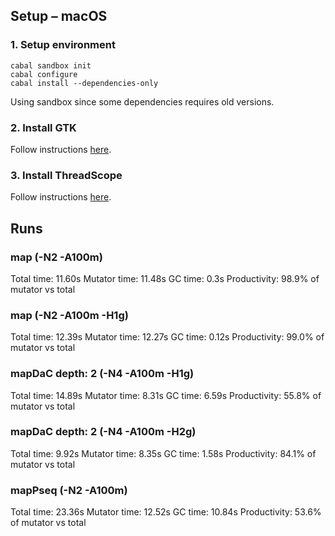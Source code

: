## Setup – macOS

### 1. Setup environment
```
cabal sandbox init
cabal configure
cabal install --dependencies-only
```

Using sandbox since some dependencies requires old versions.

### 2. Install GTK
Follow instructions [here](https://wiki.haskell.org/Gtk2Hs/Mac).

### 3. Install ThreadScope
Follow instructions [here](https://wiki.haskell.org/ThreadScope).

## Runs

### map (-N2 -A100m)
Total time:   11.60s
Mutator time: 11.48s
GC time:      0.3s
Productivity: 98.9% of mutator vs total

### map (-N2 -A100m -H1g)
Total time:   12.39s
Mutator time: 12.27s
GC time:      0.12s
Productivity: 99.0% of mutator vs total

### mapDaC depth: 2 (-N4 -A100m -H1g)
Total time:   14.89s
Mutator time: 8.31s
GC time:      6.59s
Productivity: 55.8% of mutator vs total

### mapDaC depth: 2 (-N4 -A100m -H2g)
Total time:   9.92s
Mutator time: 8.35s
GC time:      1.58s
Productivity: 84.1% of mutator vs total


### mapPseq (-N2 -A100m)
Total time:   23.36s
Mutator time: 12.52s
GC time:      10.84s
Productivity: 53.6% of mutator vs total
